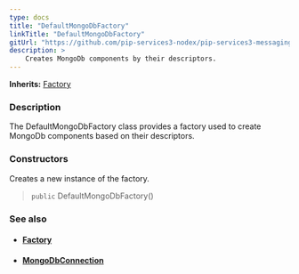 ```yaml
---
type: docs
title: "DefaultMongoDbFactory"
linkTitle: "DefaultMongoDbFactory"
gitUrl: "https://github.com/pip-services3-nodex/pip-services3-messaging-nodex"
description: > 
    Creates MongoDb components by their descriptors.
---
```


**Inherits:** [Factory](../../../components/build/factory)

### Description

The DefaultMongoDbFactory class provides a factory used to create MongoDb components based on their descriptors.

### Constructors

Creates a new instance of the factory.

> `public` DefaultMongoDbFactory()


### See also
- #### [Factory](../../../components/build/factory)
- #### [MongoDbConnection](../../connect/mongodb_connection)

